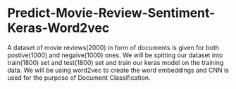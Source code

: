 # Predict-Movie-Review-Sentiment-Keras-Word2vec
A dataset of movie reviews(2000) in form of documents is given for both postive(1000) and negaive(1000) ones. 
We will be spitting our dataset into train(1800) set and test(1800) set and train our keras model on the training 
data. We will be using word2vec to create the word embeddings and CNN is used for the purpose of Document Classification.

